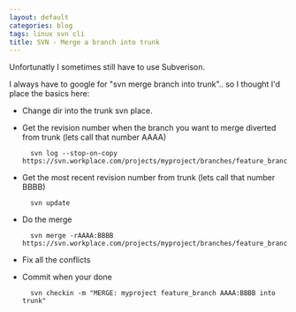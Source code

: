 ```yaml
---
layout: default
categories: blog
tags: linux svn cli 
title: SVN - Merge a branch into trunk
---
```


Unfortunatly I sometimes still have to use Subverison.

I always have to google for "svn merge branch into trunk".. so I thought I'd place the basics here:

- Change dir into the trunk svn place.

- Get the revision number when the branch you want to merge diverted from trunk (lets call that number AAAA)

        svn log --stop-on-copy https://svn.workplace.com/projects/myproject/branches/feature_branch

- Get the most recent revision number from trunk (lets call that number BBBB)
    
        svn update

- Do the merge

        svn merge -rAAAA:BBBB https://svn.workplace.com/projects/myproject/branches/feature_branch

- Fix all the conflicts

- Commit when your done

        svn checkin -m "MERGE: myproject feature_branch AAAA:BBBB into trunk"



